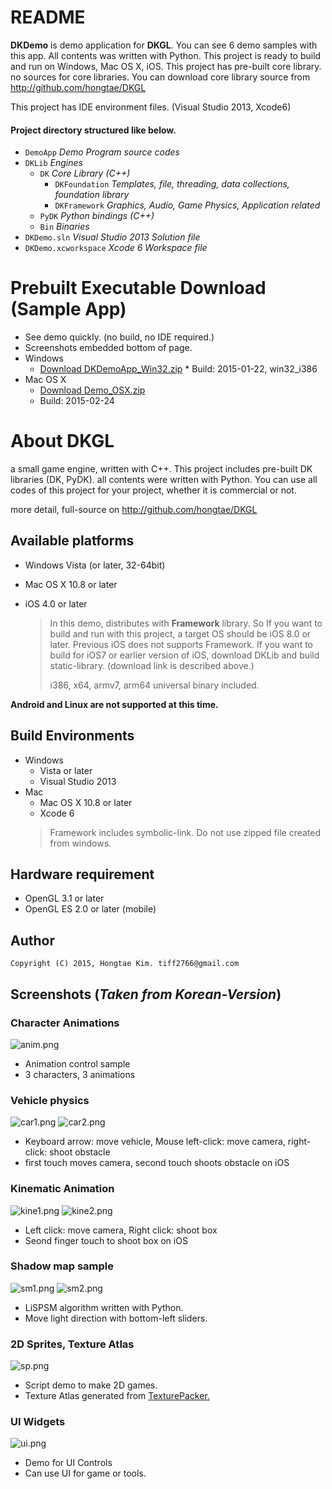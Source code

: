 # README #

**DKDemo** is demo application for **DKGL**.
You can see 6 demo samples with this app.
All contents was written with Python.
This project is ready to build and run on Windows, Mac OS X, iOS.
This project has pre-built core library. no sources for core libraries.
You can download core library source from http://github.com/hongtae/DKGL  

This project has IDE environment files. (Visual Studio 2013, Xcode6)  

#### Project directory structured like below.

* `DemoApp` *Demo Program source codes*
* `DKLib` *Engines*
    * `DK`  *Core Library (C++)*
        * `DKFoundation` *Templates, file, threading, data collections, foundation library*
        * `DKFramework` *Graphics, Audio, Game Physics, Application related*
    * `PyDK` *Python bindings (C++)*
    * `Bin` *Binaries*
* `DKDemo.sln` *Visual Studio 2013 Solution file*
* `DKDemo.xcworkspace` *Xcode 6 Workspace file*

# Prebuilt Executable Download (Sample App)
* See demo quickly. (no build, no IDE required.)
* Screenshots embedded bottom of page.
* Windows
  * [Download DKDemoApp_Win32.zip]( https://bitbucket.org/hongtae/dkdemo/downloads/DKDemoApp_Win32_En.zip )   * Build: 2015-01-22, win32_i386  
* Mac OS X
  * [Download Demo_OSX.zip]( https://bitbucket.org/hongtae/dkdemo/downloads/Demo_OSX.app.zip )
  * Build: 2015-02-24

# About DKGL
a small game engine, written with C\++. This project includes pre-built DK libraries (DK, PyDK). all contents were written with Python. You can use all codes of this project for your project, whether it is commercial or not.

more detail, full-source on http://github.com/hongtae/DKGL

## Available platforms 
* Windows Vista (or later, 32-64bit)
* Mac OS X 10.8 or later
* iOS 4.0 or later

   > In this demo, distributes with **Framework** library. So If you want to build and run with this project, a target OS should be iOS 8.0 or later. Previous iOS does not supports Framework.
   > If you want to build for iOS7 or earlier version of iOS, download DKLib and build static-library. (download link is described above.)
   >
   > i386, x64, armv7, arm64 universal binary included.

**Android and Linux are not supported at this time.**

## Build Environments
* Windows
    * Vista or later
    * Visual Studio 2013
* Mac
    * Mac OS X 10.8 or later
    * Xcode 6
    > Framework includes symbolic-link. Do not use zipped file created from windows.

## Hardware requirement
* OpenGL 3.1 or later
* OpenGL ES 2.0 or later (mobile)

## Author
    Copyright (C) 2015, Hongtae Kim. tiff2766@gmail.com


## Screenshots (*Taken from Korean-Version*)
### Character Animations
![anim.png](https://bitbucket.org/repo/keLaoe/images/2465982228-anim.png)

* Animation control sample
* 3 characters, 3 animations

### Vehicle physics
![car1.png](https://bitbucket.org/repo/keLaoe/images/1454161511-car1.png)
![car2.png](https://bitbucket.org/repo/keLaoe/images/736436422-car2.png)

* Keyboard arrow: move vehicle, Mouse left-click: move camera, right-click: shoot obstacle
* first touch moves camera, second touch shoots obstacle on iOS

### Kinematic Animation
![kine1.png](https://bitbucket.org/repo/keLaoe/images/1827184730-kine1.png)
![kine2.png](https://bitbucket.org/repo/keLaoe/images/540183168-kine2.png)

* Left click: move camera, Right click: shoot box
* Seond finger touch to shoot box on iOS

### Shadow map sample
![sm1.png](https://bitbucket.org/repo/keLaoe/images/4172863041-sm1.png)
![sm2.png](https://bitbucket.org/repo/keLaoe/images/952550011-sm2.png)

* LiSPSM algorithm written with Python.
* Move light direction with bottom-left sliders.

### 2D Sprites, Texture Atlas
![sp.png](https://bitbucket.org/repo/keLaoe/images/605784757-sp.png)

* Script demo to make 2D games.
* Texture Atlas generated from [TexturePacker.](http://www.codeandweb.com/texturepacker)

### UI Widgets
![ui.png](https://bitbucket.org/repo/keLaoe/images/3182995816-ui.png)

* Demo for UI Controls
* Can use UI for game or tools.
